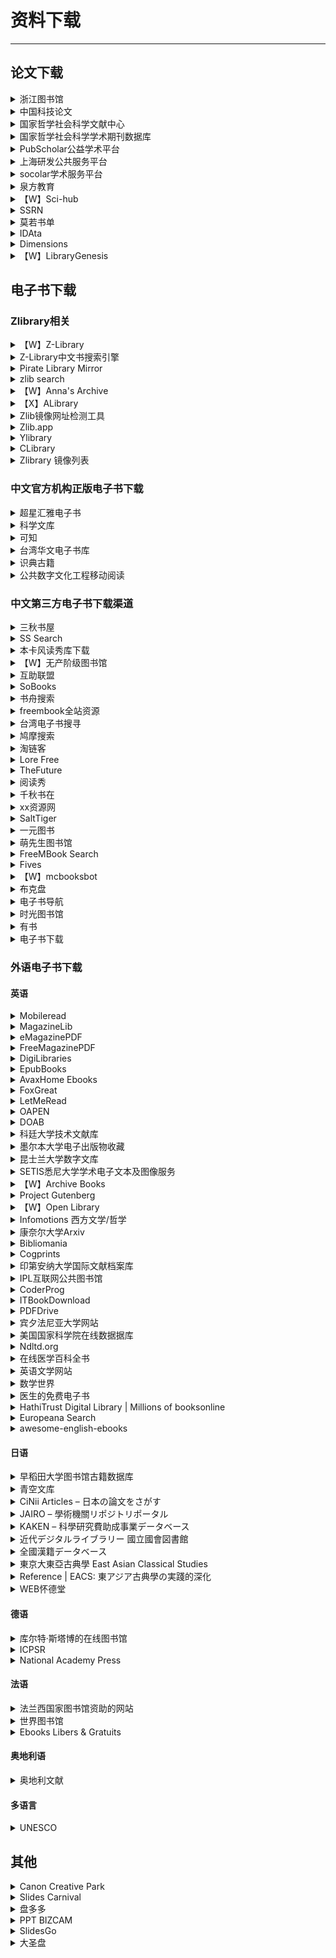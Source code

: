 # 资料下载

---

## 论文下载

<div class="grid">
    <div><details><summary>浙江图书馆</summary><p>使用浙江图书馆可以下载知网/万方/维普等数据库文献，用支付宝就能注册账号。进入网站后右上角点击登录，可以直接用支付宝扫码注册后成为注册用户。注册账号成功登陆后，在网站首页进入【数字资源】进去即可选择数据库下载文献，有几百个数据库，知网、万方、维普这些我们常用的都有。<br/>除此之外，还有广西图书馆、贵阳图书馆等各大图书馆可免费注册，可以下载绝大部分读秀上的书籍。除此之外，也有一些有意思的特色数据库，比如中华连环画数字图书馆、中国历代人物图像数据库、中国历代人物印鉴数据库、中国寺庙祠观造像数据库等<br/><a href="https://www.zjlib.cn" target="_blank" role="button" class="outline">访问网站</a></p></details></div>
    <div><details><summary>中国科技论文</summary><p>国内唯一免费全文期刊库，由中华人民共和国教育部主管，中国科技论文在线发起。目前已收录近千家科技期刊、逾130万篇各领域科技论文全文，全部提供给广大科研工作者及爱好者进行免费下载。下载十分简单，直接在首页检索关键词即可。点击获取全文即可【在线打开】或者【下载PDF】需要注意，有些浏览器可能会阻止这个网站的操作，需要在网址后面设置一下不拦截窗口。<br/><a href="http://www.paper.edu.cn/journal/index.shtml" target="_blank" role="button" class="outline">访问网站</a></p></details></div>
    <div><details><summary>国家哲学社会科学文献中心</summary><p>2048种期刊，上线文献数据超过1000万条。最主要的是文献很多，而且也比较新，很多19年、20年的都可以免费下载。注册稍微繁琐了点，其它都非常好，如果要下载或者阅读全文是必须登录。成功登录以后，直接在首页检索文献下载就行了。<br/><a href="http://www.ncpssd.org/index.aspx" target="_blank" role="button" class="outline">访问网站</a></p></details></div>
</div>
<div class="grid">
    <div><details><summary>国家哲学社会科学学术期刊数据库</summary><p>国內最大的公益性社科精品期刊数据库，收录精品学术期刊600多种，论文近300万篇，比第3个网站稍微少一点注册只需要邮箱，检索也很方便，下载也是免费。<br/><a href="http://www.ncpssd.org/index.aspx" target="_blank" role="button" class="outline">访问网站</a></p></details></div>
    <div><details><summary>PubScholar公益学术平台</summary><p>整合集成了中国科学院的科技成果资源、科技出版资源和学术交流资源，内容包含期刊论文、学位论文、预发布论文、专利文献、领域快报、动态快讯、科学数据、图书专著等，目前通过平台可检索的科技文献资源量约1.7亿篇<br/><a href="https://pubscholar.cn/" target="_blank" role="button" class="outline">访问网站</a></p></details></div>
    <div><details><summary>上海研发公共服务平台</summary><p>上海研发公共服务平台的数据中心—上海科技创新资源数据中心，该数据中心功能非常全面，不仅仅有下载中文文献和西方文献的功能，还提供了知识产权、各类电子书籍以及文献求助的功能。进入网站后，进入“上海科技创新资源数据中心”，点击“数据中心”。开始免费注册账号。积分制下载，注册会送积分。查看积分可以去个人中心查看。积分不够做任务就可以了，任务都比较简单。<br/><a href="http://www.sgst.cn/" target="_blank" role="button" class="outline">访问网站</a></p></details></div>
</div>
<div class="grid">
    <div><details><summary>socolar学术服务平台</summary><p>SOCOLAR学术服务平台是由中国教育图书进出口有限公司打造的基于期刊文章的全文型数据库，为用户提供学术期刊和文章的检索、浏览、全文获取等一站式服务。数据库目前收录5442万篇以上外文付费期刊文章，1534万以上外文开放获取文章。开放获取部分读者可以注册登录后阅读下载。<br/><a href="http://www.socolar.com/" target="_blank" role="button" class="outline">访问网站</a></p></details></div>
    <div><details><summary>泉方教育</summary><p>泉方教育除了可以下载文献，云图书馆也是免费注册，还有人工代查功能，文献下载次数没有限制。注意：泉方教育下载文献是通过英文文献名查找的，无法用Doi直接搜索！<br/><a href="http://www.yuntsg.com/html/1/" target="_blank" role="button" class="outline">访问网站</a></p></details></div>
    <div><details><summary>【W】Sci-hub</summary><p>一个几乎可以下载任何论文的网站，但因为涉及到版权问题，网址总是打不开，以下是理论可用的链接。<br/><a href="https://sci-hub.tw" target="_blank" role="button" class="outline">访问网站（1）</a><br/><a href="https://sci-hub.se" target="_blank" role="button" class="outline">访问网站（2）</a><br/><a href="https://sci-hub.si" target="_blank" role="button" class="outline">访问网站（3）</a><br/><a href="https://sci.sssam.com/" target="_blank" role="button" class="outline">非官方镜像站</a></p></details></div>
</div>
<div class="grid">
    <div><details><summary>SSRN</summary><p>社会科学研究网，基本免费，未在期刊正式发表的论文也能下载<br/><a href="https://www.ssrn.com" target="_blank" role="button" class="outline">访问网站</a></p></details></div>
    <div><details><summary>莫若书单</summary><p>一个文档搜索网站<br/><a href="https://www.mrsd.top/" target="_blank" role="button" class="outline">访问网站</a></p></details></div>
    <div><details><summary>IDAta</summary><p>iData真的很好用，知网有权限下载的、没有权限下载的它都能下载，毕竟号称是全球最大的知网镜像网站。缺点就是每天下载次数有限。<br/><a href="https://www.cn-ki.net/" target="_blank" role="button" class="outline">访问网站</a></p></details></div>
</div>
<div class="grid">
    <div><details><summary>Dimensions</summary><p>Digital Science旗下的科研文献检索平台，整合了多种学术服务功能，汇聚包括期刊、图书、专利、临床试验等多种学术成果1.4亿余份。<br/><a href="https://www.dimensions.com/" target="_blank" role="button" class="outline">访问网站</a></p></details></div>
    <div><details><summary>【W】LibraryGenesis</summary><p>一个可以媲美Sci-hub的神站，LibraryGenesis号称是帮助全人类知识无版权传播的计划，实际上确实如此。网站上论文很多，下载方便，还有很多外文书籍和中文书籍，基本上所有的外文书籍和论文都可以搜到并下载，最近的学术论文也可以下载，几乎每天都在更新！与Sci-hub一样，Librarygenesis也会遇到被封的问题，遇到这个情况，可以尝试等待一会或者换个浏览器。<br/>由于历史原因，LibGen有两个站点，分别由不同的运营者在运营，库的内容也不完全相同。以下的(1)和(2)同属一个运营者，(3)属于另一个运营者。上传书籍推荐去(1)和(2)上传。<br/><a href="http://gen.lib.rus.ec/" target="_blank" role="button" class="outline">访问网站(1)</a><br/><a href="http://libgen.rs/" target="_blank" role="button" class="outline">访问网站(2)</a><br/><a href="https://libgen.gs/" target="_blank" role="button" class="outline">访问网站(3)</a><br/><a href="https://www.ooopn.com/tool/libgen/" target="_blank" role="button" class="outline">镜像站列表（第三方）</a></p></details></div>
    <div> </div>
</div>



## 电子书下载

### Zlibrary相关

<div class="grid">
    <div><details><summary>【W】Z-Library</summary><p>一个免费的电子书共享社区，需要注册登录。注册后可以下载十本，直接搜索就能用，下载下来的多是PDF/EPUB/MOBI/AZW/AZW3格式的电子书。<br/><a href="https://singlelogin.re/" target="_blank" role="button" class="outline">访问网站</a></p></details></div>
    <div><div><details><summary>Z-Library中文书搜索引擎</summary><p>一个可以搜索并下载Zlibrary中标注为“中文”的书的搜索引擎<br/><a href="https://bk.hallowlib.org/" target="_blank" role="button" class="outline">访问网站</a></p></details></div></div>
    <div><details><summary>Pirate Library Mirror</summary><p>一个备份了截止到2022-09-25为止的Zlibrary资源的项目，内容只能通过TOR网络访问，需要全部下载后才能搜索。（也有网友提供了一个可以免TOR直接下载的地址）<br/><a href="http://pilimi.org/" target="_blank" role="button" class="outline">访问网站</a><br/><a href="https://pangniao.net/Pirate-Library-Mirror.html" target="_blank" role="button" class="outline">第三方免TOR地址</a></p></details></div>
</div>
<div class="grid">
    <div><details><summary>zlib search</summary><p>一个Zlibrary资源的搜索网站<br/><a href="https://zlibsearch.1kbtool.com/" target="_blank" role="button" class="outline">访问网站</a></p></details></div>
    <div><details><summary>【W】Anna's Archive</summary><p>基于Pirate Library Mirror资源做的一个搜索引擎<br/>目前该站主站已被墙，故在此提供镜像站。<br/><a href="https://annas-archive.org/search" target="_blank" role="button" class="outline">访问主站</a><br/><a href="https://zh.annas-archive.gs/" target="_blank" role="button" class="outline">官方镜像站</a><br/><a href="https://anna.zlib.ml/" target="_blank" role="button" class="outline">第三方镜像站</a></p></details></div>
    <div><details><summary>【X】ALibrary</summary><p>另一个Zlibrary镜像项目。<br/><i><b>备注：</b>这个网站似乎是个盗链网站，用的是zlib.download的链接，但已经被原网站屏蔽了，因此只能搜索，不能下载，仅在此列出，不鼓励也不支持这种盗链行为。</i><br/><a href="https://alibrary.top/" target="_blank" role="button" class="outline">访问网站</a></p></details></div>
</div>
<div class="grid">
    <div><details><summary>Zlib镜像网址检测工具</summary><p>另一个收集第三方Zlibrary镜像站的网站<br/><a href="https://mirror.yibook.org/" target="_blank" role="button" class="outline">访问网站</a></p></details></div>
    <div><details><summary>Zlib.app</summary><p>一个Zlibrary的在线接口<br/><a href="https://zlib.app/" target="_blank" role="button" class="outline">项目主页</a><br/><a href="https://search.zhelper.net/?[{%22name%22:%22zlib.app%22,%22url%22:%22https://api.zlib.app%22,%22type%22:%22full%22,%22sensitive%22:false,%22detail%22:false,%22download%22:%22https://d.zlib.app/download/%22}]" target="_blank" role="button" class="outline">搜索地址</a></p></details></div>
    <div><details><summary>Ylibrary</summary><p>另一个去中心化的图书搜索项目，有一部分zlib的数据库<br/><a href="https://ylibrary.org/" target="_blank" role="button" class="outline">项目主页</a><br/><a href="https://search.zhelper.net/?%5B%7B%22name%22:%22Ylibrary%22,%22url%22:%22https://api.ylibrary.org%22,%22type%22:%22full%22,%22sensitive%22:false,%22detail%22:true%7D%5D" target="_blank" role="button" class="outline">搜索地址</a></p></details></div>
</div>
<div class="grid">
    <div><details><summary>CLibrary</summary><p>2022年9月建立的中文数字图书馆,图书来自Z-Library.<br/><a href="https://clibrary.top/" target="_blank" role="button" class="outline">访问网站</a></p></details></div>
    <div><details><summary>Zlibrary 镜像列表</summary><p>收集Z-Library镜像的新替代域名，长期有效，每1小时刷新一次<br/><a href="https://www.ooopn.com/tool/zlibrary/" target="_blank" role="button" class="outline">访问网站</a></p></details></div>
    <div> </div>
</div>

### 中文官方机构正版电子书下载

<div class="grid">
    <div><details><summary>超星汇雅电子书</summary><p>超星汇雅电子书数据库涵盖中图分类法22个大类，是全球最大的中文电子图书资源库，在学校校园网IP内直接登录阅读下载图书。但必须在校内登录，且只能在线阅读无法下载。<br/><a href="http://www.ucdrs.superlib.net/" target="_blank" role="button" class="outline">访问网站</a></p></details></div>
    <div><details><summary>科学文库</summary><p>科学出版社旗下的图书网站，网站内有多个学科电子教材可以查看，使用校园网IP可以查看全文<br/><a href="https://book.sciencereading.cn/" target="_blank" role="button" class="outline">访问网站</a></p></details></div>
    <div><details><summary>可知</summary><p>“可知”平台，是由电子工业出版社、人民邮电出版社、化学工业出版社、机械工业出版社、北京大学出版社等110家知名出版社入驻并直接提供数字资源的知识服务平台。<br/>个人用户可试读，机构用户可通过“荐书”全文阅读。大学生可以通过CARSI登录。<br/><a href="https://www.keledge.com/" target="_blank" role="button" class="outline">访问网站</a></p></details></div>
</div>
<div class="grid">
    <div><details><summary>台湾华文电子书库</summary><p>台湾华文电子书库（Taiwan eBook）启用上线，电子书 12178 册、政府出版品 595 册、百人千书 1005 册，免费开放读者在线阅览。<br/><a href="https://taiwanebook.ncl.edu.tw/" target="_blank" role="button" class="outline">访问网站</a></p></details></div>
    <div><details><summary>识典古籍</summary><p>由北京大学-字节跳动数字人文开放实验室运营的网站，可以在线查看古籍，但似乎无法下载<br/><a href="https://shidianguji.com/" target="_blank" role="button" class="outline">访问网站</a></p></details></div>
    <div><details><summary>公共数字文化工程移动阅读</summary><p>由国家图书馆出品，直接打开就能看，里面有很多读书平台所没有的史学期刊杂志，免费注册账号后平台也支持加入书架、保留阅读记录等常见功能<br/><a href="http://m.ndlib.cn" target="_blank" role="button" class="outline">访问网站</a></p></details></div>
</div>

### 中文第三方电子书下载渠道

<div class="grid">
    <div><details><summary>三秋书屋</summary><p>一个电子书下载网站<br/><a href="https://www.sanqiu.mobi/" target="_blank" role="button" class="outline">访问网站</a></p></details></div>
    <div><details><summary>SS Search</summary><p>可以查询和下载全国图书馆参考咨询联盟/超星电子书库的网站<br/><a href="https://beta.ssdown.org/" target="_blank" role="button" class="outline">访问网站</a></p></details></div>
    <div><details><summary>本卡风读秀库下载</summary><p>一个可以下载读秀库图书的方法，需要关注公众号，仅支持ss号下载，详细请查看网址<br/><a href="https://bkfeng.top/book" target="_blank" role="button" class="outline">查看教程</a></p></details></div>
</div>
<div class="grid">
    <div><details><summary>【W】无产阶级图书馆</summary><p>一个可以下载电子书的网站，非注册用户也不限速。但<b>这个网站打开自带国际歌音效，公共场合记得关一下声音再进！</b><br/><a href="https://library.proletarian.me/" target="_blank" role="button" class="outline">访问网站</a></p></details></div>
    <div><details><summary>互助联盟</summary><p>本质上来讲，用这个玩意儿和直接在某宝上花钱买文件并没有什么区别，可能就是它提供了一个油猴脚本，方便一些吧。<br/><a href="https://www.xueshu86.com/" target="_blank" role="button" class="outline">访问网站</a></p></details></div>
    <div><details><summary>SoBooks</summary><p>一个电子书下载网站<br/><a href="https://sobooks.net/" target="_blank" role="button" class="outline">访问网站</a></p></details></div>
</div>
<div class="grid">
    <div><details><summary>书舟搜索</summary><p>一个电子书下载网站<br/><a href="https://www.shuzhou.cc/" target="_blank" role="button" class="outline">访问网站</a></p></details></div>
    <div><details><summary>freembook全站资源</summary><p>freembook全站15.72万书(kindle格式为主) [rar][1.4TB]<br/>访问码：k715<br/><a href="https://115.com/s/swn2iev3nvz?password=k715&#" target="_blank" role="button" class="outline">访问网站</a></p></details></div>
    <div><details><summary>台湾电子书搜寻</summary><p>一个综合搜索各大电子书出版商的网站（需要付费购买）<br/><a href="https://taiwan-ebook-lover.github.io/" target="_blank" role="button" class="outline">访问网站</a></p></details></div>
</div>
<div class="grid">
    <div><details><summary>鸠摩搜索</summary><p>国内的电子书搜索引擎，可以找到一些常见的资源。<br/><a href="https://www.jiumodiary.com" target="_blank" role="button" class="outline">访问网站</a></p></details></div>
    <div><details><summary>淘链客</summary><p>一个主要收集文档类资源下载链接的聚合型搜索引擎网站，现在还增加了古籍的搜索接口。下载资源主要是 PDF 格式的电子书，也有一些视频、资料啥的。国内资源大全，无广告直接下载，但有些内容搜索出来已经失效或者文不对题，请自行甄别。<br/><a href="https://www.toplinks.cc/s/" target="_blank" role="button" class="outline">访问网站</a></p></details></div>
    <div><details><summary>Lore Free</summary><p>另一个电子书共享社区，资源更新速度很慢，但好像可以找到一些比较难找的资源。<br/><a href="https://lorefree.com/" target="_blank" role="button" class="outline">访问网站</a></p></details></div>
</div>
<div class="grid">
    <div><details><summary>TheFuture</summary><p>免费电子书搜索，非常全，蓝奏云<br/><a href="https://bks.thefuture.top/" target="_blank" role="button" class="outline">访问网站</a></p></details></div>
    <div><details><summary>阅读秀</summary><p>一个电子书下载网站<br/><a href="https://www.yueduxiu.vip/" target="_blank" role="button" class="outline">访问网站</a></p></details></div>
    <div><details><summary>千秋书在</summary><p>一个比较综合的电子书网站<br/><a href="https://www.qqszz.com/" target="_blank" role="button" class="outline">访问网站</a></p></details></div>
</div>
<div class="grid">
    <div><details><summary>xx资源网</summary><p>一个干净无广告的电子书分享网站，但用的是城通网盘<br/><a href="https://xxurls.com/" target="_blank" role="button" class="outline">访问网站</a></p></details></div>
    <div><details><summary>SaltTiger</summary><p>编程相关的电子书网站<br/><a href="https://salttiger.com/" target="_blank" role="button" class="outline">访问网站</a></p></details></div>
    <div><details><summary>一元图书</summary><p>全国图书馆参考咨询联盟的资源下载网站，1r/本<br/><a href="https://1yuanbook.com/" target="_blank" role="button" class="outline">访问网站</a></p></details></div>
</div>
<div class="grid">
    <div><details><summary>萌先生图书馆</summary><p>一个卖数据库账号的，站长没用过，不做任何担保，但如果临时需要可以试试<br/><a href="https://www.kuaifaka.net/purchasing?link=886i32" target="_blank" role="button" class="outline">访问网站</a></p></details></div>
    <div><details><summary>FreeMBook Search</summary><p>一个可以根据ss号下载超星/读秀数据库电子书的网站<br/><a href="https://freembook.com/" target="_blank" role="button" class="outline">访问网站</a></p></details></div>
    <div><details><summary>Fives</summary><p>一个杂志平台，可以看读者意林之类的<br/><a href="http://qikan.lifves.com/" target="_blank" role="button" class="outline">访问网站</a></p></details></div>
</div>
<div class="grid">
    <div><details><summary>【W】mcbooksbot</summary><p>一个可以下载超星/读秀库内容的Telegram Bot，详情请参见使用教程<br/><a href="https://t.me/mcbooksbot" target="_blank" role="button" class="outline">访问网站</a><br/><a href="https://yibook.org/post/mcbook/" target="_blank" role="button" class="outline">使用教程</a></p></details></div>
    <div><details><summary>布克盘</summary><p>聚合电子书数据库网站，截至目前已经同步了 三秋书屋、Sobooks、书舟资源 等网站数据用于检索<br/><a href="https://bookpan.net/" target="_blank" role="button" class="outline">网站主页</a><br/><a href="https://search.zhelper.net/?[{%22name%22:%22bookpan%22,%22url%22:%22https://api.bookpan.net%22,%22type%22:%22light%22,%22sensitive%22:false,%22detail%22:true}]" target="_blank" role="button" class="outline">搜索地址</a></p></details></div>
    <div><details><summary>电子书导航</summary><p>易书论坛提供的电子书导航网站，收集了一些可以下载电子书的渠道<br/><a href="https://nav.yibook.org/" target="_blank" role="button" class="outline">访问网站</a></p></details></div>
</div>
<div class="grid">
    <div><details><summary>时光图书馆</summary><p>一个电子书合集下载软件，有一些挺珍贵的书的电子版的<br/><a href="https://atimebook.com/" target="_blank" role="button" class="outline">访问网站</a></p></details></div>
    <div><details><summary>有书</summary><p>读秀库的电子书下载网站，2r/本，和某宝上价格一致，唯一比较方便的地方可能就是可以自助下载。价格较贵，仅供备用<br/><a href="https://www.ubooks.vip/" target="_blank" role="button" class="outline">访问网站</a></p></details></div>
    <div><details><summary>电子书下载</summary><p>也是一个读秀库的下载网站，没用过，不清楚收费情况，仅供备用<br/><a href="https://book.mac169.com/" target="_blank" role="button" class="outline">访问网站</a></p></details></div>
</div>

### 外语电子书下载

#### 英语

<div class="grid">
    <div><details><summary>Mobileread</summary><p>一个电子书论坛，无需注册即可下载。<br/><a href="https://www.mobileread.com/" target="_blank" role="button" class="outline">访问网站</a></p></details></div>
    <div><details><summary>MagazineLib</summary><p>一个可以免费下载PDF格式英文杂志的网站。<br/><a href="https://magazinelib.com/" target="_blank" role="button" class="outline">访问网站</a></p></details></div>
    <div><details><summary>eMagazinePDF</summary><p>一个可以免费下载PDF格式英文杂志的网站，但好像会乱弹广告，小心不要误触。<br/><a href="https://freemagazinepdf.com/" target="_blank" role="button" class="outline">访问网站</a></p></details></div>
</div>
<div class="grid">
    <div><details><summary>FreeMagazinePDF</summary><p>一个可以下载外刊PDF的网站<br/><a href="https://freemagazinepdf.com/" target="_blank" role="button" class="outline">访问网站</a></p></details></div>
    <div><details><summary>DigiLibraries</summary><p>免费电子书库，超过 20,000 本免费电子书，提供 MOBI、EPUB、PDF 等格式电子书。<br/><a href="https://digilibraries.com/" target="_blank" role="button" class="outline">访问网站</a></p></details></div>
    <div><details><summary>EpubBooks</summary><p>提供高质量 EPUB 格式和适用于 Kindle 的 MOBI 格式公版电子书，其中有许多办好插图和脚注。下载电子书前必须使用邮箱注册并激活账号。<br/><a href="https://www.epubbooks.com/" target="_blank" role="button" class="outline">访问网站</a></p></details></div>
</div>
<div class="grid">
    <div><details><summary>AvaxHome Ebooks</summary><p>一个英文电子书下载网站<br/><a href="https://avxhm.se/ebooks" target="_blank" role="button" class="outline">访问网站</a></p></details></div>
    <div><details><summary>FoxGreat</summary><p>一个英文电子书下载网站<br/><a href="https://foxgreat.com/" target="_blank" role="button" class="outline">访问网站</a></p></details></div>
    <div><details><summary>LetMeRead</summary><p>一个英文电子书下载网站<br/><a href="https://www.letmeread.net/" target="_blank" role="button" class="outline">访问网站</a></p></details></div>
</div>
<div class="grid">
    <div><details><summary>OAPEN</summary><p>一个位于荷兰的学术类电子书库，开放获取，无需注册，无需翻墙。可在右上角输入搜索内容或按学科/出版社/语言/合集筛选，现有英语电子书1.5万本，可以整本下载或通过在线阅读器阅读。<br/><a href="https://oapen.org/" target="_blank" role="button" class="outline">访问网站</a></p></details></div>
    <div><details><summary>DOAB</summary><p>一个位于法国的学术类电子书库，开放获取，无需注册，无需翻墙。可在右上角输入搜索内容或按学科/出版社/语言/合集筛选，现有英语电子书3万本，会跳转到books.openedition.org在线阅读。<br/><a href="https://doabooks.org/" target="_blank" role="button" class="outline">访问网站</a></p></details></div>
    <div><details><summary>科廷大学技术文献库</summary><p>一些科廷技术大学科研人员和研究生的科研成果<br/><a href="http://espace.library.curtin.edu.au/R" target="_blank" role="button" class="outline">访问网站</a></p></details></div>
</div>
<div class="grid">
    <div><details><summary>墨尔本大学电子出版物收藏</summary><p><a href="https://library.unimelb.edu.au/" target="_blank" role="button" class="outline">访问网站</a></p></details></div>
    <div><details><summary>昆士兰大学数字文库</summary><p><a href="https://espace.library.uq.edu.au/" target="_blank" role="button" class="outline">访问网站</a></p></details></div>
    <div><details><summary>SETIS悉尼大学学术电子文本及图像服务</summary><p><a href="https://digital.library.sydney.edu.au/pages/setis" target="_blank" role="button" class="outline">访问网站</a></p></details></div>
</div>
<div class="grid">
    <div><details><summary>【W】Archive Books</summary><p>Internet Archive Books的电子书存档项目，大约有600w的电子书，以英文为主<br/><a href="https://archive.org/details/books" target="_blank" role="button" class="outline">访问网站</a></p></details></div>
    <div><details><summary>Project Gutenberg</summary><p>古登堡计划是世界上第一个数字图书馆，提供大量版权过期而进入公有领域的书籍（公版书）。<br/><a href="https://www.gutenberg.org/" target="_blank" role="button" class="outline">访问网站</a></p></details></div>
    <div><details><summary>【W】Open Library</summary><p>Open Library是互联网档案馆旗下的非营利网站暨在线图书馆项目，收录了许多公有领域图书的在线版本，旨在为每一本已出版的图书创建一个网页。<br/><a href="https://openlibrary.org/" target="_blank" role="button" class="outline">访问网站</a></p></details></div>
</div>
<div class="grid">
    <div><details><summary>Infomotions 西方文学/哲学</summary><p>包括自美国/英国的文学和西方哲学公开著作<br/><a href="http://infomotions.com/" target="_blank" role="button" class="outline">访问网站</a></p></details></div>
    <div><details><summary>康奈尔大学Arxiv</summary><p>收藏了物理,数学,非线性科学和计算机科学方面的数字化 "预印本" 出版物<br/><a href="https://arxiv.org/" target="_blank" role="button" class="outline">访问网站</a></p></details></div>
    <div><details><summary>Bibliomania</summary><p>提供超过2000部免费电子文献，以及研究成果<br/><a href="http://www.bibliomania.com/" target="_blank" role="button" class="outline">访问网站</a></p></details></div>
</div>
<div class="grid">
    <div><details><summary>Cogprints</summary><p>有各类心理学，神经科学，语言学，哲学，生物学，人类学和计算机科学电子文献, 部分区域需要注册<br/><a href="http://cogprints.org/" target="_blank" role="button" class="outline">访问网站</a></p></details></div>
    <div><details><summary>印第安纳大学国际文献档案库</summary><p>这是一个服务公众的全文数字图书馆，作者可以提交著作，并被连入参考文献<br/><a href="https://dlc.dlib.indiana.edu/dlc/" target="_blank" role="button" class="outline">访问网站</a></p></details></div>
    <div><details><summary>IPL互联网公共图书馆</summary><p>密歇根大学信息学院的学习和教学环境<br/><a href="https://www.ipl.org/" target="_blank" role="button" class="outline">访问网站</a></p></details></div>
</div>
<div class="grid">
    <div><details><summary>CoderProg</summary><p>一个编程相关的电子书下载网站，英文<br/><a href="https://coderprog.com/" target="_blank" role="button" class="outline">访问网站</a></p></details></div>
    <div><details><summary>ITBookDownload</summary><p>一个英文IT电子书下载网站<br/><a href="https://itbook.download/" target="_blank" role="button" class="outline">访问网站</a></p></details></div>
    <div><details><summary>PDFDrive</summary><p>一个免费的搜索引擎，允许您搜索，预览和下载数百万个PDF文件到您的设备。<br/><a href="https://www.pdfdrive.com/" target="_blank" role="button" class="outline">访问网站</a></p></details></div>
</div>
<div class="grid">
    <div><details><summary>宾夕法尼亚大学网站</summary><p>有超过 16000 部在线电子书 ,值得一读<br/><a href="http://digital.library.upenn.edu/books/" target="_blank" role="button" class="outline">访问网站</a></p></details></div>
    <div><details><summary>美国国家科学院在线数据据库</summary><p>超过3000部科学,工程和健康卫生方面的著作,可以在线阅读,这些文献代表了美国在这些领域的研究精华<br/><a href="http://www.nap.edu/" target="_blank" role="button" class="outline">访问网站</a></p></details></div>
    <div><details><summary>Ndltd.org</summary><p>搜集了来自澳大利亚，加拿大，许多欧洲国家，香港，台湾和美国的论文<br/><a href="https://ndltd.org/" target="_blank" role="button" class="outline">访问网站</a></p></details></div>
</div>
<div class="grid">
    <div><details><summary>在线医学百科全书</summary><p>超过1500主题的在线医学百科全书，包括康复，疾病，伤害，营养，手术，症状，试验<br/><a href="https://www.healthopedia.com/" target="_blank" role="button" class="outline">访问网站</a></p></details></div>
    <div><details><summary>英语文学网站</summary><p>超过一千位学生为这个巨大的网站捐助成果，焦点是英语文学<br/><a href="https://www.litencyc.com/" target="_blank" role="button" class="outline">访问网站</a></p></details></div>
    <div><details><summary>数学世界</summary><p>为学生，教育家，数学爱好者和研究者准备的全面地数学百科全书<br/><a href="https://mathworld.wolfram.com/" target="_blank" role="button" class="outline">访问网站</a></p></details></div>
</div>
<div class="grid">
    <div><details><summary>医生的免费电子书</summary><p><a href="http://freebooks4doctors.com/" target="_blank" role="button" class="outline">访问网站</a></p></details></div>
    <div><details><summary>HathiTrust Digital Library | Millions of booksonline</summary><p><a href="https://www.hathitrust.org/" target="_blank" role="button" class="outline">访问网站</a></p></details></div>
    <div><details><summary>Europeana Search</summary><p><a href="http://www.europeana.eu/" target="_blank" role="button" class="outline">访问网站</a></p></details></div>
</div>
<div class="grid">
    <div><details><summary>awesome-english-ebooks</summary><p>经济学人(含音频)、纽约客、卫报、连线、大西洋月刊等英语杂志免费下载,支持epub、mobi、pdf格式, 每周更新<br/><a href="https://github.com/hehonghui/awesome-english-ebooks" target="_blank" role="button" class="outline">访问网站</a></p></details></div>
    <div> </div>
    <div> </div>
</div>

#### 日语

<div class="grid">
    <div><details><summary>早稻田大学图书馆古籍数据库</summary><p>早稻田大学图书馆对外提供其馆藏的约 30 万册的部分古籍影像资料，日本古籍居多，也有大量中国古籍的扫描版本可供下载，是不可多得的珍贵资料。<br/><a href="https://www.wul.waseda.ac.jp/kotenseki/" target="_blank" role="button" class="outline">访问网站</a></p></details></div>
    <div><details><summary>青空文库</summary><p>日本文学著作( 格式包括 HTML , ZIP(下载)和日文电子书格式)<br/><a href="https://www.aozora.gr.jp/" target="_blank" role="button" class="outline">访问网站</a></p></details></div>
    <div><details><summary>CiNii Articles – 日本の論文をさがす</summary><p><a href="http://ci.nii.ac.jp/" target="_blank" role="button" class="outline">访问网站（论文）</a><br/><a href="http://ci.nii.ac.jp/books/?l=ja" target="_blank" role="button" class="outline">访问网站（大学图书馆）</a><br/><a href="http://ci.nii.ac.jp/d/?l=ja" target="_blank" role="button" class="outline">访问网站（博士论文）</a></p></details></div>
</div>
<div class="grid">
    <div><details><summary>JAIRO – 學術機關リポジトリポータル</summary><p><a href="http://jairo.nii.ac.jp/" target="_blank" role="button" class="outline">访问网站</a></p></details></div>
    <div><details><summary>KAKEN – 科學研究費助成事業データベース</summary><p><a href="https://kaken.nii.ac.jp/" target="_blank" role="button" class="outline">访问网站</a></p></details></div>
    <div><details><summary>近代デジタルライブラリー 國立國會図書館</summary><p><a href="http://kindai.ndl.go.jp/" target="_blank" role="button" class="outline">访问网站</a></p></details></div>
</div>
<div class="grid">
    <div><details><summary>全國漢籍データベース</summary><p><a href="http://www.kanji.zinbun.kyoto-u.ac.jp/kanseki" target="_blank" role="button" class="outline">访问网站</a></p></details></div>
    <div><details><summary>東京大東亞古典學 East Asian Classical Studies</summary><p><a href="http://eacs.c.u-tokyo.ac.jp/ko/" target="_blank" role="button" class="outline">访问网站</a></p></details></div>
    <div><details><summary>Reference | EACS: 東アジア古典學の実踐的深化</summary><p><a href="http://eacs.c.u-tokyo.ac.jp/ko/reference/" target="_blank" role="button" class="outline">访问网站</a></p></details></div>
</div>
<div class="grid">
    <div><details><summary>WEB怀德堂</summary><p>怀德堂是1724年在大阪创立的学问所，也是大阪大学的起源之一。怀德堂资料主要以中井履轩的经学研究书籍为主，也收藏有大量汉籍研究成果。现通过“WEB怀德堂”，可以云游怀德堂，查阅怀德堂所藏汉籍资源。至今， 已有123种423册文献电子化并公开查阅。 ​​​<br/><a href="http://kaitokudo.jp/Kaitokudo/navi/index.html" target="_blank" role="button" class="outline">访问网站</a></p></details></div>
    <div> </div>
    <div> </div>
</div>

#### 德语

<div class="grid">
    <div><details><summary>库尔特·斯塔博的在线图书馆</summary><p>收藏了古代和现代的大量生物学著作，其中很多珍本, 可在线阅读<br/><a href="http://www.zum.de/" target="_blank" role="button" class="outline">访问网站</a></p></details></div>
    <div><details><summary>ICPSR</summary><p>世界最大的社会科学文献网站<br/><a href="https://www.icpsr.umich.edu/web/pages/ICPSR/" target="_blank" role="button" class="outline">访问网站</a></p></details></div>
    <div><details><summary>National Academy Press</summary><p>美国国家科学院、国家工程院、医学协会等机构的论文/报告/PPT,内容几乎涵盖所有学科<br/><a href="http://www.nationalacademies.org/publications/" target="_blank" role="button" class="outline">访问网站</a></p></details></div>
</div>

#### 法语

<div class="grid">
    <div><details><summary>法兰西国家图书馆资助的网站</summary><p>内容是法语<br/><a href="http://gallica.bnf.fr/" target="_blank" role="button" class="outline">访问网站</a></p></details></div>
    <div><details><summary>世界图书馆</summary><p>内容是法语<br/><i>经网友提醒，此网站已于2002年停止更新，本站收录仅作存档之用</i><br/><a href="http://abu.cnam.fr/" target="_blank" role="button" class="outline">访问网站</a></p></details></div>
    <div><details><summary>Ebooks Libers & Gratuits</summary><p>一个法语网站，提供免费的公版书下载链接<br/><a href="https://www.ebooksgratuits.com/" target="_blank" role="button" class="outline">访问网站</a></p></details></div>
</div>

#### 奥地利语

<div class="grid">
    <div><details><summary>奥地利文献</summary><p>超过12000 部奥地利文献,甚至包括明信片<br/><a href="https://www.literature.at/" target="_blank" role="button" class="outline">访问网站</a></p></details></div>
    <div> </div>
    <div> </div>
</div>

#### 多语言

<div class="grid">
    <div><details><summary>UNESCO</summary><p>联合国教科文组织提供的文档,包含自然科学与社会科学,有多种语言,包括中文<br/><a href="https://www.unesco.org/en" target="_blank" role="button" class="outline">访问网站</a></p></details></div>
    <div> </div>
    <div> </div>
</div>

## 其他

<div class="grid">
    <div><details><summary>Canon Creative Park</summary><p>可以下载纸制品图纸的网站，进首页右上角选择其他语言也可以，不要选中文，中文页会删减很多内容。<br/>所有图纸都是免费下载，但需要【W】（如果访问的是除中文外其他语种的页面），是否要对应地域的IP才能下载还没测试过，需要注册账号后才能下载。<br/><i>浏览页面不用挂梯，只有下载才要</i><br/><i>带CANON ID标志的才需要挂梯下载，没有标志的下载无需挂梯及登陆</i><br/>下载页面附带很详细的图文教程下载<br/><a href="https://creativepark.canon/en/index.html" target="_blank" role="button" class="outline">访问网站</a></p></details></div>
    <div><details><summary>Slides Carnival</summary><p>一个PPT模板网站，很商业，可以选主题，也可以在Google云端硬盘上用<br/>Google的PPT在投影那栏下面有主题编辑器，可以找一找，那边可以改变一切配色版面素材<br/><a href="https://www.slidescarnival.com/" target="_blank" role="button" class="outline">访问网站</a></p></details></div>
    <div><details><summary>盘多多</summary><p>网盘搜索网站<br/><a href="http://www.panduoduo.top/t/2" target="_blank" role="button" class="outline">访问网站</a></p></details></div>
</div>
<div class="grid">
    <div><details><summary>PPT BIZCAM</summary><p>一个很漂亮的免费PPT模板网站<br/><a href="http://pptbizcam.co.kr/" target="_blank" role="button" class="outline">访问网站</a></p></details></div>
    <div><details><summary>SlidesGo</summary><p>一个免费的PPT模板网站，免费帐户一个月可以下载10个<br/><a href="https://slidesgo.com/" target="_blank" role="button" class="outline">访问网站</a></p></details></div>
    <div><details><summary>大圣盘</summary><p>一个网盘聚合搜索网站，需要登陆<br/><a href="https://www.dashengpan.com/" target="_blank" role="button" class="outline">访问网站</a></p></details></div>
</div>